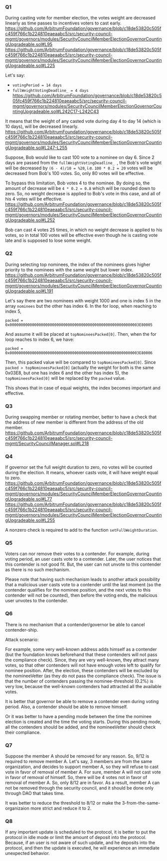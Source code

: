 ### Q1

During casting vote for member election, the votes weight are decreased linearly as time passes to incentives voters to cast early.
https://github.com/ArbitrumFoundation/governance/blob/c18de53820c505fc459f766c1b224810eaeaabc5/src/security-council-mgmt/governors/modules/SecurityCouncilMemberElectionGovernorCountingUpgradeable.sol#L95
https://github.com/ArbitrumFoundation/governance/blob/c18de53820c505fc459f766c1b224810eaeaabc5/src/security-council-mgmt/governors/modules/SecurityCouncilMemberElectionGovernorCountingUpgradeable.sol#L225

Let's say:
 - `votingPeriod = 14 days`
 - `fullWeightVotingDeadline_ = 4 days`
https://github.com/ArbitrumFoundation/governance/blob/c18de53820c505fc459f766c1b224810eaeaabc5/src/security-council-mgmt/governors/modules/SecurityCouncilMemberElectionGovernorCountingUpgradeable.sol#L242C17-L242C43

It means that the weight of any casted vote during day 4 to day 14 (which is 10 days), will be decreased linearly.
https://github.com/ArbitrumFoundation/governance/blob/c18de53820c505fc459f766c1b224810eaeaabc5/src/security-council-mgmt/governors/modules/SecurityCouncilMemberElectionGovernorCountingUpgradeable.sol#L247-L255

Suppose, Bob would like to cast 100 vote to a nominee on day 6. Since 2 days are passed from the `fullWeightVotingDeadline_ `, the Bob's vote wight will be decreased by `(6 - 4)/10 = %20`, i.e. `100 * 0.2 = 20` votes will be decreased from Bob's 100 votes. So, only 80 votes will be effective.

To bypass this limitation, Bob votes 4 to the nominee. By doing so, the amount of decrease will be `4 * 0.2 = 0.8` which will be rounded down to zero. So, no weight decrease is applied to Bob's vote in this case, and all of his 4 votes will be effective.
https://github.com/ArbitrumFoundation/governance/blob/c18de53820c505fc459f766c1b224810eaeaabc5/src/security-council-mgmt/governors/modules/SecurityCouncilMemberElectionGovernorCountingUpgradeable.sol#L252

Bob can cast 4 votes 25 times, in which no weight decrease is applied to his votes, so in total 100 votes will be effective even though he is casting vote late and is supposed to lose some weight.

### Q2

During selecting top nominees, the index of the nominees gives higher priority to the nominees with the same weight but lower index.
https://github.com/ArbitrumFoundation/governance/blob/c18de53820c505fc459f766c1b224810eaeaabc5/src/security-council-mgmt/governors/modules/SecurityCouncilMemberElectionGovernorCountingUpgradeable.sol#L191

Let's say there are two nominees with weight 1000 and one is index 5 in the array `nominees` but the other has index 6.
In the for loop, when reaching to index 5, 
```
packed = 0x0000000000000000000000000000000000000000000000000000000003E80005
```
And assume it will be placed at `topNomineesPacked[0]`.
Then, when the for loop reaches to index 6, we have:
```
packed = 0x0000000000000000000000000000000000000000000000000000000003E80006
```
Then, this packed value will be compared to `topNomineesPacked[0]`.
Since `packed > topNomineesPacked[0]` (actually the weight for both is the same 0x03E8, but one has index 6 and the other has index 5), the `topNomineesPacked[0]` will be replaced by the `packed` value.

This shows that in case of equal weights, the index becomes important and effective.

### Q3

During swapping member or rotating member, better to have a check that the address of new member is different from the address of the old member.
https://github.com/ArbitrumFoundation/governance/blob/c18de53820c505fc459f766c1b224810eaeaabc5/src/security-council-mgmt/SecurityCouncilManager.sol#L218

### Q4

If governor set the full weight duration to zero, no votes will be counted during the election. It means, whoever casts vote, it will have weight equal to zero.
https://github.com/ArbitrumFoundation/governance/blob/c18de53820c505fc459f766c1b224810eaeaabc5/src/security-council-mgmt/governors/modules/SecurityCouncilMemberElectionGovernorCountingUpgradeable.sol#L77
https://github.com/ArbitrumFoundation/governance/blob/c18de53820c505fc459f766c1b224810eaeaabc5/src/security-council-mgmt/governors/modules/SecurityCouncilMemberElectionGovernorCountingUpgradeable.sol#L255

A nonzero check is required to add to the function `setFullWeightDuration`.

### Q5

Voters can nor remove their votes to a contender. For example, during voting period, an user casts vote to a contender. Later, the user notices that this contender is not good fit. But, the user can not unvote to this contender as there is no such mechanism. 

Please note that having such mechanism leads to another attack possibility that a malicious user casts vote to a contender until the last moment (so the contender qualifies for the nominee position, and the next votes to this contender will not be counted), then before the voting ends, the malicious user unvotes to the contender.

### Q6

There is no mechanism that a contender/governor be able to cancel contender-ship. 

Attack scenario:

For example, some very well-known address adds himself as a contender (but the foundation knows beforehand that these contenders will not pass the compliance check). Since, they are very well-known, they attract many votes, so that other contenders will not have enough votes left to qualify for nominee position. After, the election, these contenders will be excluded by the nomineeVetter (as they do not pass the compliance check). The issue is that the number of contenders passing the nominee-threshold (0.2%) is very low, because the well-known contenders had attracted all the available votes.

It is better that governor be able to remove a contender even during voting period. Also, a contender should be able to remove himself.

Or it was better to have a pending mode between the time the nominee election is created and the time the voting starts. During this pending mode, all the contenders should be added, and the nomineeVetter should check their compliance. 

### Q7

Suppose the member A should be removed for any reason. So, 9/12 is required to remove member A. Let's say, 3 members are from the same organization, and decides to support member A, so they will refuse to cast vote in favor of removal of member A. For sure, member A will not cast vote in favor of removal of himself. So, there will be 4 votes not in favor of removal of member A. So, only 8/12 are in favor. As a result, member A can not be removed through the security council, and it should be done only through DAO that takes time.

It was better to reduce the threshold to 8/12 or make the 3-from-the-same-organizaion more strict and reduce it to 2.

### Q8

If any important update is scheduled to the protocol, it is better to put the protocol in idle mode or limit the amount of deposit into the protocol. Because, if an user is not aware of such update, and he deposits into the protocol, and then the update is executed, he will experience an immediate unexpected behavior.